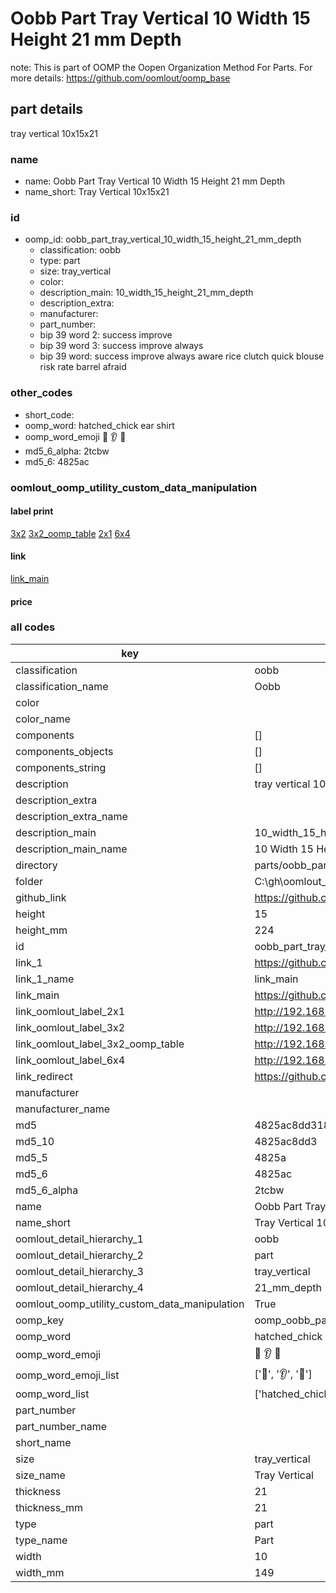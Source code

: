 # Oobb Part Tray Vertical 10 Width 15 Height 21 mm Depth  

note: This is part of OOMP the Oopen Organization Method For Parts. For more details: https://github.com/oomlout/oomp_base

##  part details
  



tray vertical 10x15x21



### name
* name: Oobb Part Tray Vertical 10 Width 15 Height 21 mm Depth
* name_short: Tray Vertical 10x15x21 
### id
* oomp_id: oobb_part_tray_vertical_10_width_15_height_21_mm_depth
  * classification: oobb
  * type: part
  * size: tray_vertical
  * color: 
  * description_main: 10_width_15_height_21_mm_depth
  * description_extra: 
  * manufacturer: 
  * part_number: 
  * bip 39 word 2: success improve
  * bip 39 word 3: success improve always
  * bip 39 word: success improve always aware rice clutch quick blouse risk rate barrel afraid

### other_codes
* short_code: 
* oomp_word: hatched_chick ear shirt
* oomp_word_emoji :hatched_chick: :ear: :shirt:
* md5_6_alpha: 2tcbw
* md5_6: 4825ac






### oomlout_oomp_utility_custom_data_manipulation
#### label print
[3x2](http://192.168.1.245:1112/?label=oomp%202tcbw)
[3x2_oomp_table](http://192.168.1.108:1112/?label=oomp%202tcbw)
[2x1](http://192.168.1.242:1112/?label=oomp%202tcbw)
[6x4](http://192.168.1.55:1112/?label=oomp%202tcbw)    

#### link

[link_main](https://github.com/oomlout/oomlout_oobb_version_4_generated_parts/tree/main/navigation_oomp/oobb/part/tray_vertical/10_width_15_height_21_mm_depth/part)                              

#### price







### all codes 
| key | value |  
| --- | --- |  
| classification | oobb |  
| classification_name | Oobb |  
| color |  |  
| color_name |  |  
| components | [] |  
| components_objects | [] |  
| components_string | [] |  
| description | tray vertical 10x15x21 |  
| description_extra |  |  
| description_extra_name |  |  
| description_main | 10_width_15_height_21_mm_depth |  
| description_main_name | 10 Width 15 Height 21 mm Depth |  
| directory | parts/oobb_part_tray_vertical_10_width_15_height_21_mm_depth |  
| folder | C:\gh\oomlout_oobb_version_4_generated_parts\parts\oobb_part_tray_vertical_10_width_15_height_21_mm_depth |  
| github_link | https://github.com/oomlout/oomlout_oomp_part_src/tree/main/parts/oobb_part_tray_vertical_10_width_15_height_21_mm_depth |  
| height | 15 |  
| height_mm | 224 |  
| id | oobb_part_tray_vertical_10_width_15_height_21_mm_depth |  
| link_1 | https://github.com/oomlout/oomlout_oobb_version_4_generated_parts/tree/main/navigation_oomp/oobb/part/tray_vertical/10_width_15_height_21_mm_depth/part |  
| link_1_name | link_main |  
| link_main | https://github.com/oomlout/oomlout_oobb_version_4_generated_parts/tree/main/navigation_oomp/oobb/part/tray_vertical/10_width_15_height_21_mm_depth/part |  
| link_oomlout_label_2x1 | http://192.168.1.242:1112/?label=oomp%202tcbw |  
| link_oomlout_label_3x2 | http://192.168.1.245:1112/?label=oomp%202tcbw |  
| link_oomlout_label_3x2_oomp_table | http://192.168.1.108:1112/?label=oomp%202tcbw |  
| link_oomlout_label_6x4 | http://192.168.1.55:1112/?label=oomp%202tcbw |  
| link_redirect | https://github.com/oomlout/oomlout_oobb_version_4_generated_parts/tree/main/parts/oobb_tray_vertical_10_15_21 |  
| manufacturer |  |  
| manufacturer_name |  |  
| md5 | 4825ac8dd31835f4b25c91040f1c86c2 |  
| md5_10 | 4825ac8dd3 |  
| md5_5 | 4825a |  
| md5_6 | 4825ac |  
| md5_6_alpha | 2tcbw |  
| name | Oobb Part Tray Vertical 10 Width 15 Height 21 mm Depth |  
| name_short | Tray Vertical 10x15x21  |  
| oomlout_detail_hierarchy_1 | oobb |  
| oomlout_detail_hierarchy_2 | part |  
| oomlout_detail_hierarchy_3 | tray_vertical |  
| oomlout_detail_hierarchy_4 | 21_mm_depth |  
| oomlout_oomp_utility_custom_data_manipulation | True |  
| oomp_key | oomp_oobb_part_tray_vertical_10_width_15_height_21_mm_depth |  
| oomp_word | hatched_chick ear shirt |  
| oomp_word_emoji | :hatched_chick: :ear: :shirt: |  
| oomp_word_emoji_list | [':hatched_chick:', ':ear:', ':shirt:'] |  
| oomp_word_list | ['hatched_chick', 'ear', 'shirt'] |  
| part_number |  |  
| part_number_name |  |  
| short_name |  |  
| size | tray_vertical |  
| size_name | Tray Vertical |  
| thickness | 21 |  
| thickness_mm | 21 |  
| type | part |  
| type_name | Part |  
| width | 10 |  
| width_mm | 149 |  
